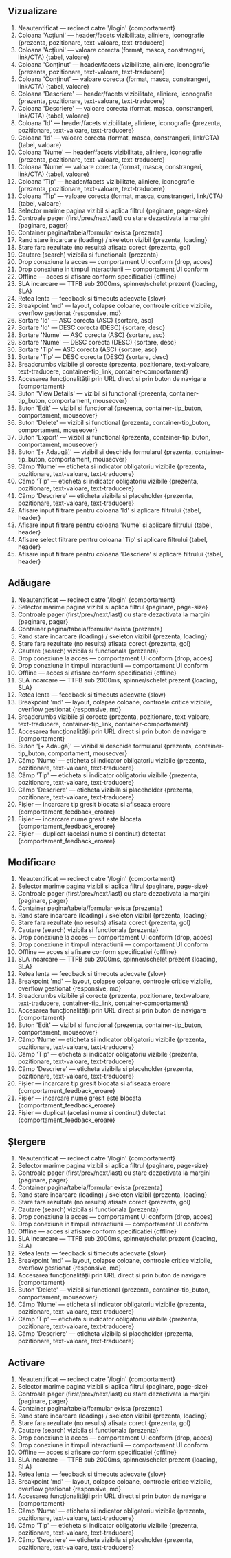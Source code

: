 ## Vizualizare
01. Neautentificat — redirect catre '/login' {comportament}
02. Coloana 'Acțiuni' — header/facets vizibilitate, aliniere, iconografie {prezenta, pozitionare, text-valoare, text-traducere}
03. Coloana 'Acțiuni' — valoare corecta (format, masca, constrangeri, link/CTA) {tabel, valoare}
04. Coloana 'Conținut' — header/facets vizibilitate, aliniere, iconografie {prezenta, pozitionare, text-valoare, text-traducere}
05. Coloana 'Conținut' — valoare corecta (format, masca, constrangeri, link/CTA) {tabel, valoare}
06. Coloana 'Descriere' — header/facets vizibilitate, aliniere, iconografie {prezenta, pozitionare, text-valoare, text-traducere}
07. Coloana 'Descriere' — valoare corecta (format, masca, constrangeri, link/CTA) {tabel, valoare}
08. Coloana 'Id' — header/facets vizibilitate, aliniere, iconografie {prezenta, pozitionare, text-valoare, text-traducere}
09. Coloana 'Id' — valoare corecta (format, masca, constrangeri, link/CTA) {tabel, valoare}
10. Coloana 'Nume' — header/facets vizibilitate, aliniere, iconografie {prezenta, pozitionare, text-valoare, text-traducere}
11. Coloana 'Nume' — valoare corecta (format, masca, constrangeri, link/CTA) {tabel, valoare}
12. Coloana 'Tip' — header/facets vizibilitate, aliniere, iconografie {prezenta, pozitionare, text-valoare, text-traducere}
13. Coloana 'Tip' — valoare corecta (format, masca, constrangeri, link/CTA) {tabel, valoare}
14. Selector marime pagina vizibil si aplica filtrul {paginare, page-size}
15. Controale pager (first/prev/next/last) cu stare dezactivata la margini {paginare, pager}
16. Container pagina/tabela/formular exista {prezenta}
17. Rand stare incarcare (loading) / skeleton vizibil {prezenta, loading}
18. Stare fara rezultate (no results) afisata corect {prezenta, gol}
19. Cautare (search) vizibila si functionala {prezenta}
20. Drop conexiune la acces — comportament UI conform {drop, acces}
21. Drop conexiune in timpul interactiunii — comportament UI conform
22. Offline — acces si afisare conform specificatiei {offline}
23. SLA incarcare — TTFB sub 2000ms, spinner/schelet prezent {loading, SLA}
24. Retea lenta — feedback si timeouts adecvate {slow}
25. Breakpoint 'md' — layout, colapse coloane, controale critice vizibile, overflow gestionat {responsive, md}
26. Sortare 'Id' — ASC corecta (ASC) {sortare, asc}
27. Sortare 'Id' — DESC corecta (DESC) {sortare, desc}
28. Sortare 'Nume' — ASC corecta (ASC) {sortare, asc}
29. Sortare 'Nume' — DESC corecta (DESC) {sortare, desc}
30. Sortare 'Tip' — ASC corecta (ASC) {sortare, asc}
31. Sortare 'Tip' — DESC corecta (DESC) {sortare, desc}
32. Breadcrumbs vizibile și corecte {prezenta, pozitionare, text-valoare, text-traducere, container-tip_link, container-comportament}
33. Accesarea funcționalității prin URL direct și prin buton de navigare {comportament}
34. Buton 'View Details' — vizibil si functional {prezenta, container-tip_buton, comportament, mouseover}
35. Buton 'Edit' — vizibil si functional {prezenta, container-tip_buton, comportament, mouseover}
36. Buton 'Delete' — vizibil si functional {prezenta, container-tip_buton, comportament, mouseover}
37. Buton 'Export' — vizibil si functional {prezenta, container-tip_buton, comportament, mouseover}
38. Buton '[+ Adaugă]' — vizibil si deschide formularul {prezenta, container-tip_buton, comportament, mouseover}
39. Câmp 'Nume' — eticheta si indicator obligatoriu vizibile {prezenta, pozitionare, text-valoare, text-traducere}
40. Câmp 'Tip' — eticheta si indicator obligatoriu vizibile {prezenta, pozitionare, text-valoare, text-traducere}
41. Câmp 'Descriere' — eticheta vizibila si placeholder {prezenta, pozitionare, text-valoare, text-traducere}
42. Afisare input filtrare pentru coloana 'Id' si aplicare filtrului {tabel, header}
43. Afisare input filtrare pentru coloana 'Nume' si aplicare filtrului {tabel, header}
44. Afisare select filtrare pentru coloana 'Tip' si aplicare filtrului {tabel, header}
45. Afisare input filtrare pentru coloana 'Descriere' si aplicare filtrului {tabel, header}
## Adăugare
01. Neautentificat — redirect catre '/login' {comportament}
02. Selector marime pagina vizibil si aplica filtrul {paginare, page-size}
03. Controale pager (first/prev/next/last) cu stare dezactivata la margini {paginare, pager}
04. Container pagina/tabela/formular exista {prezenta}
05. Rand stare incarcare (loading) / skeleton vizibil {prezenta, loading}
06. Stare fara rezultate (no results) afisata corect {prezenta, gol}
07. Cautare (search) vizibila si functionala {prezenta}
08. Drop conexiune la acces — comportament UI conform {drop, acces}
09. Drop conexiune in timpul interactiunii — comportament UI conform
10. Offline — acces si afisare conform specificatiei {offline}
11. SLA incarcare — TTFB sub 2000ms, spinner/schelet prezent {loading, SLA}
12. Retea lenta — feedback si timeouts adecvate {slow}
13. Breakpoint 'md' — layout, colapse coloane, controale critice vizibile, overflow gestionat {responsive, md}
14. Breadcrumbs vizibile și corecte {prezenta, pozitionare, text-valoare, text-traducere, container-tip_link, container-comportament}
15. Accesarea funcționalității prin URL direct și prin buton de navigare {comportament}
16. Buton '[+ Adaugă]' — vizibil si deschide formularul {prezenta, container-tip_buton, comportament, mouseover}
17. Câmp 'Nume' — eticheta si indicator obligatoriu vizibile {prezenta, pozitionare, text-valoare, text-traducere}
18. Câmp 'Tip' — eticheta si indicator obligatoriu vizibile {prezenta, pozitionare, text-valoare, text-traducere}
19. Câmp 'Descriere' — eticheta vizibila si placeholder {prezenta, pozitionare, text-valoare, text-traducere}
20. Fișier — incarcare tip gresit blocata si afiseaza eroare {comportament_feedback_eroare}
21. Fișier — incarcare nume gresit este blocata {comportament_feedback_eroare}
22. Fișier — duplicat (acelasi nume si continut) detectat {comportament_feedback_eroare}
## Modificare
01. Neautentificat — redirect catre '/login' {comportament}
02. Selector marime pagina vizibil si aplica filtrul {paginare, page-size}
03. Controale pager (first/prev/next/last) cu stare dezactivata la margini {paginare, pager}
04. Container pagina/tabela/formular exista {prezenta}
05. Rand stare incarcare (loading) / skeleton vizibil {prezenta, loading}
06. Stare fara rezultate (no results) afisata corect {prezenta, gol}
07. Cautare (search) vizibila si functionala {prezenta}
08. Drop conexiune la acces — comportament UI conform {drop, acces}
09. Drop conexiune in timpul interactiunii — comportament UI conform
10. Offline — acces si afisare conform specificatiei {offline}
11. SLA incarcare — TTFB sub 2000ms, spinner/schelet prezent {loading, SLA}
12. Retea lenta — feedback si timeouts adecvate {slow}
13. Breakpoint 'md' — layout, colapse coloane, controale critice vizibile, overflow gestionat {responsive, md}
14. Breadcrumbs vizibile și corecte {prezenta, pozitionare, text-valoare, text-traducere, container-tip_link, container-comportament}
15. Accesarea funcționalității prin URL direct și prin buton de navigare {comportament}
16. Buton 'Edit' — vizibil si functional {prezenta, container-tip_buton, comportament, mouseover}
17. Câmp 'Nume' — eticheta si indicator obligatoriu vizibile {prezenta, pozitionare, text-valoare, text-traducere}
18. Câmp 'Tip' — eticheta si indicator obligatoriu vizibile {prezenta, pozitionare, text-valoare, text-traducere}
19. Câmp 'Descriere' — eticheta vizibila si placeholder {prezenta, pozitionare, text-valoare, text-traducere}
20. Fișier — incarcare tip gresit blocata si afiseaza eroare {comportament_feedback_eroare}
21. Fișier — incarcare nume gresit este blocata {comportament_feedback_eroare}
22. Fișier — duplicat (acelasi nume si continut) detectat {comportament_feedback_eroare}
## Ștergere
01. Neautentificat — redirect catre '/login' {comportament}
02. Selector marime pagina vizibil si aplica filtrul {paginare, page-size}
03. Controale pager (first/prev/next/last) cu stare dezactivata la margini {paginare, pager}
04. Container pagina/tabela/formular exista {prezenta}
05. Rand stare incarcare (loading) / skeleton vizibil {prezenta, loading}
06. Stare fara rezultate (no results) afisata corect {prezenta, gol}
07. Cautare (search) vizibila si functionala {prezenta}
08. Drop conexiune la acces — comportament UI conform {drop, acces}
09. Drop conexiune in timpul interactiunii — comportament UI conform
10. Offline — acces si afisare conform specificatiei {offline}
11. SLA incarcare — TTFB sub 2000ms, spinner/schelet prezent {loading, SLA}
12. Retea lenta — feedback si timeouts adecvate {slow}
13. Breakpoint 'md' — layout, colapse coloane, controale critice vizibile, overflow gestionat {responsive, md}
14. Accesarea funcționalității prin URL direct și prin buton de navigare {comportament}
15. Buton 'Delete' — vizibil si functional {prezenta, container-tip_buton, comportament, mouseover}
16. Câmp 'Nume' — eticheta si indicator obligatoriu vizibile {prezenta, pozitionare, text-valoare, text-traducere}
17. Câmp 'Tip' — eticheta si indicator obligatoriu vizibile {prezenta, pozitionare, text-valoare, text-traducere}
18. Câmp 'Descriere' — eticheta vizibila si placeholder {prezenta, pozitionare, text-valoare, text-traducere}
## Activare
01. Neautentificat — redirect catre '/login' {comportament}
02. Selector marime pagina vizibil si aplica filtrul {paginare, page-size}
03. Controale pager (first/prev/next/last) cu stare dezactivata la margini {paginare, pager}
04. Container pagina/tabela/formular exista {prezenta}
05. Rand stare incarcare (loading) / skeleton vizibil {prezenta, loading}
06. Stare fara rezultate (no results) afisata corect {prezenta, gol}
07. Cautare (search) vizibila si functionala {prezenta}
08. Drop conexiune la acces — comportament UI conform {drop, acces}
09. Drop conexiune in timpul interactiunii — comportament UI conform
10. Offline — acces si afisare conform specificatiei {offline}
11. SLA incarcare — TTFB sub 2000ms, spinner/schelet prezent {loading, SLA}
12. Retea lenta — feedback si timeouts adecvate {slow}
13. Breakpoint 'md' — layout, colapse coloane, controale critice vizibile, overflow gestionat {responsive, md}
14. Accesarea funcționalității prin URL direct și prin buton de navigare {comportament}
15. Câmp 'Nume' — eticheta si indicator obligatoriu vizibile {prezenta, pozitionare, text-valoare, text-traducere}
16. Câmp 'Tip' — eticheta si indicator obligatoriu vizibile {prezenta, pozitionare, text-valoare, text-traducere}
17. Câmp 'Descriere' — eticheta vizibila si placeholder {prezenta, pozitionare, text-valoare, text-traducere}
